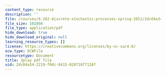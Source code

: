 ```yaml
---
content_type: resource
description: ''
file: /courses/6-262-discrete-stochastic-processes-spring-2011/2dc04a342219f0dc8415028718f7126f_mNGVkKeMUtc.pdf
file_size: 102860
file_type: application/pdf
hide_download: true
hide_download_original: null
learning_resource_types: []
license: https://creativecommons.org/licenses/by-nc-sa/4.0/
ocw_type: OCWFile
resourcetype: Document
title: 3play pdf file
uid: 2dc04a34-2219-f0dc-8415-028718f7126f
---
```

